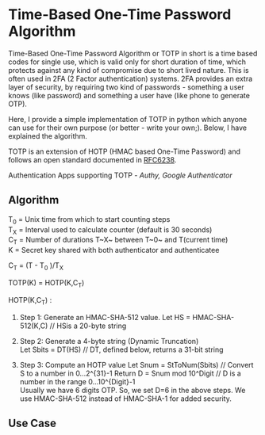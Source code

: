 # Time-Based One-Time Password Algorithm
Time-Based One-Time Password Algorithm or TOTP in short is a time based codes for single use, which is valid only for short duration of time, which protects against any kind of compromise due to short lived nature. This is often used in 2FA (2 Factor authentication) systems. 2FA provides an extra layer of security, by requiring two kind of passwords - something a user knows (like password) and something a user have (like phone to generate OTP). 

Here, I provide a simple implementation of TOTP in python which anyone can use for their own purpose (or better - write your own;). Below, I have explained the algorithm. 

TOTP is an extension of HOTP (HMAC based One-Time Password) and follows an open standard documented in [RFC6238](https://datatracker.ietf.org/doc/html/rfc6238). 

Authentication Apps supporting TOTP - *Authy, Google Authenticator*
<!-- Put image of Google Authenticator here. -->
<!-- Example of TOTP  by using Zerodha -->


## Algorithm 

T<sub>0</sub> = Unix time from which to start counting steps \
T<sub>X</sub> = Interval used to calculate counter (default is 30 seconds) \
C<sub>T</sub> = Number of durations T~X~ between T~0~ and T(current time) \
K = Secret key shared with both authenticator and authenticatee

C<sub>T</sub> = (T - T<sub>0</sub> )/T<sub>X</sub>

TOTP(K) = HOTP(K,C<sub>T</sub>)

HOTP(K,C<sub>T</sub>) : 
1. Step 1: Generate an HMAC-SHA-512 value. Let HS = HMAC-SHA-512(K,C)  // HSis a 20-byte string

  2.  Step 2: Generate a 4-byte string (Dynamic Truncation) \
   Let Sbits = DT(HS)   //  DT, defined below, returns a 31-bit string

  3.  Step 3: Compute an HOTP value
   Let Snum  = StToNum(Sbits)   // Convert S to a number in 0...2^{31}-1
   Return D = Snum mod 10^Digit //  D is a number in the range 0...10^{Digit}-1 \
Usually we have 6 digits OTP. So, we set D=6 in the above steps. We use HMAC-SHA-512 instead of HMAC-SHA-1 for added security. 
 

## Use Case
